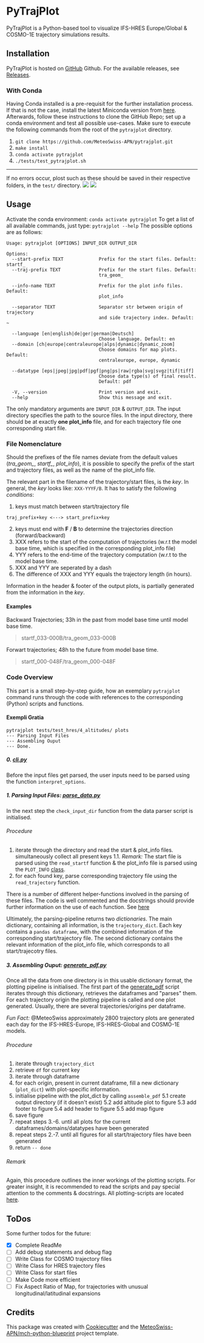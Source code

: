 # PyTrajPlot
PyTrajPlot is a Python-based tool to visualize IFS-HRES Europe/Global & COSMO-1E trajectory simulations results.

## Installation
PyTrajPlot is hosted on [GitHub](https://github.com/MeteoSwiss-APN/pytrajplot) Github. For the available releases, see [Releases](https://github.com/MeteoSwiss-APN/pytrajplot/releases).
### With Conda
Having Conda installed is a pre-requisit for the further installation process. If that is not the case, install the latest Miniconda version from [here](https://docs.conda.io/en/latest/miniconda.html). Afterwards, follow these instructions to clone the GitHub Repo; set up a conda environment and test all possible use-cases. Make sure to execute the following commands from the root of the `pytrajplot` directory.

1. `git clone https://github.com/MeteoSwiss-APN/pytrajplot.git`
2. `make install`
3. `conda activate pytrajplot`
4. `./tests/test_pytrajplot.sh`

---
If no errors occur, plost such as these should be saved in their respective folders, in the `test/` directory.
![](https://i.imgur.com/Zp4F9Z7.jpg)
![](https://i.imgur.com/4WvLK1x.jpg)


## Usage
Activate the conda environment:
```conda activate pytrajplot```
To get a list of all available commands, just type:
```pytrajplot --help```
The possible options are as follows:
```
Usage: pytrajplot [OPTIONS] INPUT_DIR OUTPUT_DIR

Options:
  --start-prefix TEXT             Prefix for the start files. Default: startf_
  --traj-prefix TEXT              Prefix for the start files. Default:
                                  tra_geom_

  --info-name TEXT                Prefix for the plot info files. Default:
                                  plot_info

  --separator TEXT                Separator str between origin of trajectory
                                  and side trajectory index. Default: ~

  --language [en|english|de|ger|german|Deutsch]
                                  Choose language. Default: en
  --domain [ch|europe|centraleurope|alps|dynamic|dynamic_zoom]
                                  Choose domains for map plots. Default:
                                  centraleurope, europe, dynamic

  --datatype [eps|jpeg|jpg|pdf|pgf|png|ps|raw|rgba|svg|svgz|tif|tiff]
                                  Choose data type(s) of final result.
                                  Default: pdf

  -V, --version                   Print version and exit.
  --help                          Show this message and exit.
```
The only mandatory arguments are `INPUT_DIR` & `OUTPUT_DIR`. The input directory specifies the path to the source files. In the input directory, there should be at exactly **one plot_info** file, and for each trajectory file one corresponding start file.

### File Nomenclature
Should the prefixes of the file names deviate from the default values (*tra_geom_*, *startf_*, *plot_info*),  it is possible to specify the prefix of the start and trajectory files, as well as the name of the plot_info file.


The relevant part in the filename of the trajectory/start files, is the *key*. In general, the *key* looks like: `XXX-YYYF/B`. It has to satisfy the following *conditions*:

1. keys must match between start/trajectory file
```
traj_prefix+key <---> start_prefix+key
```
2. keys must end with **F** / **B** to determine the trajectories direction (forward/backward)
3. XXX refers to the start of the computation of trajectories (w.r.t the model base time, which is specified in the corresponding plot_info file)
4. YYY refers to the end-time of the trajectory computation (w.r.t to the model base time.
5. XXX and YYY are seperated by a dash
6. The difference of XXX and YYY equals the trajectory length (in hours).

Information in the header & footer of the output plots, is partially generated from the information in the *key*.

#### Examples
Backward Trajectories; 33h in the past from model base time until model base time.
> startf_033-000B/tra_geom_033-000B

Forwart trajectories; 48h to the future from model base time.
> startf_000-048F/tra_geom_000-048F

### Code Overview

This part is a small step-by-step guide, how an exemplary `pytrajplot` command runs through the code with references to the corresponding (Python) scripts and functions.

#### Exempli Gratia
```
pytrajplot tests/test_hres/4_altitudes/ plots
--- Parsing Input Files
--- Assembling Ouput
--- Done.
```

##### 0. [cli.py](src/pytrajplot/cli.py)
Before the input files get parsed, the user inputs need to be parsed using the function `interpret_options`.

##### 1. Parsing Input Files: [parse_data.py](src/pytrajplot/parse_data.py)
In the next step the `check_input_dir` function from the data parser script is initialised.

###### Procedure
1. iterate through the directory and read the start & plot_info files. simultaneously collect all present keys
 1.1. *Remark:* The start file is parsed using the `read_startf` function & the plot_info file is parsed using the `PLOT_INFO` [class](src/pytrajplot/parsing/plot_info.py).
3. for each found key, parse corresponding trajectory file using the `read_trajectory` function.

There is a number of different helper-functions involved in the parsing of these files. The code is well commented and the docstrings should provide further information on the use of each function. See [here](src/pytrajplot/parse_data.py)

Ultimately, the parsing-pipeline returns two *dictionaries*. The main dictionary, containing all information, is the `trajectory_dict`. Each key contains a `pandas dataframe`, with the combined information of the corresponding start/trajectory file. The second dictionary contains the relevant information of the plot_info file, which corresponds to all start/trajecotry files.

##### 3. Assembling Ouput: [generate_pdf.py](src/pytrajplot/generate_pdf.py)
Once all the data from one directory is in this usable dictionary format, the plotting pipeline is initialised. The first part of the [generate_pdf](src/pytrajplot/generate_pdf.py) script iterates through this dictionary, retrieves the dataframes and "parses" them. For each trajectory origin the plotting pipeline is called and one plot generated. Usually, there are several trajectories/origins per dataframe.

*Fun Fact:* @MeteoSwiss approximately 2800 trajectory plots are generated each day for the IFS-HRES-Europe, IFS-HRES-Global and COSMO-1E models.

###### Procedure
1. iterate through `trajectory_dict`
2. retrieve `df` for current key
3. iterate through dataframe
4. for each origin, present in current dataframe, fill a new dictionary (`plot_dict`) with plot-specific information.
5. initialise pipeline with the plot_dict by calling `assemble_pdf`
    5.1 create output directory (if it doesn't exist)
    5.2 add altitude plot to figure
    5.3 add footer to figure
    5.4 add header to figure
    5.5 add map figure
6. save figure
7. repeat steps 3.-6. until all plots for the current dataframes/domains/datatypes have been generated
8. repeat steps 2.-7. until all figures for all start/trajectory files have been generated
9. return `-- done`

###### Remark
Again, this procedure outlines the inner workings of the plotting scripts. For greater insight, it is recommended to read the scripts and pay special attention to the comments & docstrings. All plotting-scripts are located [here](src/pytrajplot/plotting).



## ToDos
Some further todos for the future:
- [x] Complete ReadMe
- [ ] Add debug statements and debug flag
- [ ] Write Class for COSMO trajectory files
- [ ] Write Class for HRES trajectory files
- [ ] Write Class for start files
- [ ] Make Code more efficient
- [ ] Fix Aspect Ratio of Map, for trajectories with unusual longitudinal/latitudinal expansions

## Credits
This package was created with [Cookiecutter](https://github.com/audreyr/cookiecutter) and the [MeteoSwiss-APN/mch-python-blueprint](https://github.com/MeteoSwiss-APN/mch-python-blueprint) project template.
